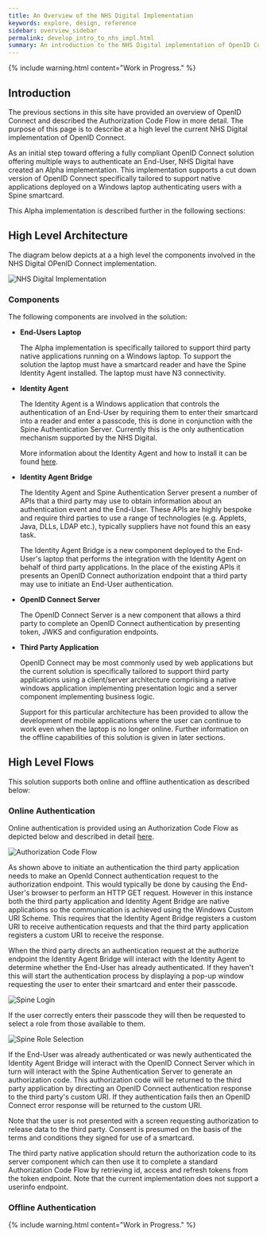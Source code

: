 ```yaml
---
title: An Overview of the NHS Digital Implementation
keywords: explore, design, reference
sidebar: overview_sidebar
permalink: develop_intro_to_nhs_impl.html
summary: An introduction to the NHS Digital implementation of OpenID Connect.
---
```


{% include warning.html content="Work in Progress." %}

## Introduction

The previous sections in this site have provided an overview of OpenID Connect and described the Authorization Code Flow in more detail. The purpose of this page is to describe at a high level the current NHS Digital implementation of OpenID Connect.

As an initial step toward offering a fully compliant OpenID Connect solution offering multiple ways to authenticate an End-User, NHS Digital have created an Alpha implementation. This implementation supports a cut down version of OpenID Connect specifically tailored to support native applications deployed on a Windows laptop authenticating users with a Spine smartcard.

This Alpha implementation is described further in the following sections:

## High Level Architecture

The diagram below depicts at a a high level the components involved in the NHS Digital OPenID Connect implementation.

![NHS Digital Implementation](images/OIDCSpineImplementation.jpg)

### Components

The following components are involved in the solution:

* **End-Users Laptop**

  The Alpha implementation is specifically tailored to support third party native applications running on a Windows laptop. To support the solution the laptop must have a smartcard reader and have the Spine Identity Agent installed. The laptop must have N3 connectivity. 
  
* **Identity Agent**

  The Identity Agent is a Windows application that controls the authentication of an End-User by requiring them to enter their smartcard into a reader and enter a passcode, this is done in conjunction with the Spine Authentication Server. Currently this is the only authentication mechanism supported by the NHS Digital.
    
  More information about the Identity Agent and how to install it can be found [here](http://nww.hscic.gov.uk/dir/downloads/).
  
* **Identity Agent Bridge**

  The Identity Agent and Spine Authentication Server present a number of APIs that a third party may use to obtain information about an authentication event and the End-User. These APIs are highly bespoke and require third parties to use a range of technologies (e.g. Applets, Java, DLLs, LDAP etc.), typically suppliers have not found this an easy task.
  
  The Identity Agent Bridge is a new component deployed to the End-User's laptop that performs the integration with the Identity Agent on behalf of third party applications. In the place of the existing APIs it presents an OpenID Connect authorization endpoint that a third party may use to initiate an End-User authentication.

* **OpenID Connect Server**

  The OpenID Connect Server is a new component that allows a third party to complete an OpenID Connect authentication by presenting token, JWKS and configuration endpoints.

* **Third Party Application**

  OpenID Connect may be most commonly used by web applications but the current solution is specifically tailored to support third party applications using a client/server architecture comprising a native windows application implementing presentation logic and a server component implementing business logic.
  
  Support for this particular architecture has been provided to allow the development of mobile applications where the user can continue to work even when the laptop is no longer online. Further information on the offline capabilities of this solution is given in later sections.
  
## High Level Flows

This solution supports both online and offline authentication as described below:

### Online Authentication

Online authentication is provided using an Authorization Code Flow as depicted below and described in detail [here](explore_auth_code_flow).

![Authorization Code Flow](images/OIDCOnlineFlow.jpg)

As shown above to initiate an authentication the third party application needs to make an OpenId Connect authentication request to the authorization endpoint. This would typically be done by causing the End-User's browser to perform an HTTP GET request. However in this instance both the third party application and Identity Agent Bridge are native applications so the communication is achieved using the Windows Custom URI Scheme. This requires that the Identity Agent Bridge registers a custom URI to receive authentication requests and that the third party application registers a custom URI to receive the response.

When the third party directs an authentication request at the authorize endpoint the Identity Agent Bridge will interact with the Identity Agent to determine whether the End-User has already authenticated. If they haven't this will start the authentication process by displaying a pop-up window requesting the user to enter their smartcard and enter their passcode.

![Spine Login](images/OIDCSpineLogin.jpg)

If the user correctly enters their passcode they will then be requested to select a role from those available to them.

![Spine Role Selection](images/OIDCSpineRoleSelection.jpg)

If the End-User was already authenticated or was newly authenticated the Identity Agent Bridge will interact with the OpenID Connect Server which in turn will interact with the Spine Authentication Server to generate an authorization code. This authorization code will be returned to the third party application by directing an OpenID Connect authentication response to the third party's custom URI. If they authentication fails then an OpenID Connect error response will be returned to the custom URI.

Note that the user is not presented with a screen requesting authorization to release data to the third party. Consent is presumed on the basis of the terms and conditions they signed for use of a smartcard.

The third party native application should return the authorization code to its server component which can then use it to complete a standard Authorization Code Flow by retrieving id, access and refresh tokens from the token endpoint. Note that the current implementation does not support a userinfo endpoint.

### Offline Authentication

{% include warning.html content="Work in Progress." %}

